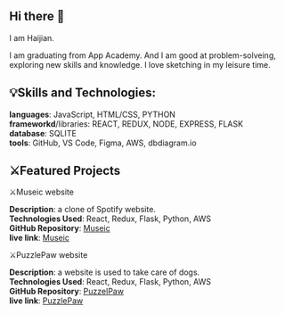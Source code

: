 ## Hi there 👋
I am Haijian.

I am graduating from App Academy. And I am good at problem-solveing, exploring new skills and knowledge. I love sketching in my leisure time.

##  💡Skills and Technologies:

**languages**: JavaScript, HTML/CSS, PYTHON   
**frameworkd**/libraries: REACT, REDUX, NODE, EXPRESS, FLASK   
**database**: SQLITE   
**tools**: GitHub, VS Code, Figma, AWS, dbdiagram.io   

## ⚔️Featured Projects

⚔️Museic website

**Description**: a clone of Spotify website.  
**Technologies Used**: React, Redux, Flask, Python, AWS   
**GitHub Repository**: [Museic](https://github.com/miaohua897/Mod6_project)  
**live link**: [Museic](https://mod6-project.onrender.com)  

⚔️PuzzlePaw website

**Description**: a website is used to take care of dogs.   
**Technologies Used**: React, Redux, Flask, Python, AWS  
**GitHub Repository**: [PuzzelPaw](https://github.com/miaohua897/PuzzlePawCapstone)  
**live link**: [PuzzlePaw](https://puzzlepawcapstone.onrender.com)  


<!--
**miaohua897/miaohua897** is a ✨ _special_ ✨ repository because its `README.md` (this file) appears on your GitHub profile.

Here are some ideas to get you started:

- 🔭 I’m currently working on ...
- 🌱 I’m currently learning ...
- 👯 I’m looking to collaborate on ...
- 🤔 I’m looking for help with ...
- 💬 Ask me about ...
- 📫 How to reach me: ...
- 😄 Pronouns: ...
- ⚡ Fun fact: ...
-->
